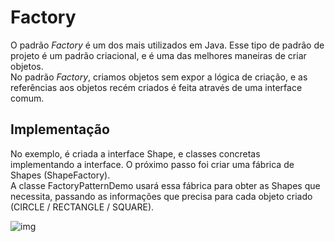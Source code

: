 # Factory

O padrão *Factory* é um dos mais utilizados em Java.
Esse tipo de padrão de projeto é um padrão criacional,
e é uma das melhores maneiras de criar objetos.  
No padrão *Factory*, criamos objetos sem expor a lógica
de criação, e as referências aos objetos recém criados
é feita através de uma interface comum.

## Implementação

No exemplo, é criada a interface Shape, e classes concretas
implementando a interface. O próximo passo foi criar
uma fábrica de Shapes (ShapeFactory).   
A classe FactoryPatternDemo usará essa fábrica para
obter as Shapes que necessita, passando as informações
que precisa para cada objeto criado (CIRCLE / RECTANGLE
/ SQUARE).

![img](https://www.tutorialspoint.com/design_pattern/images/factory_pattern_uml_diagram.jpg)





